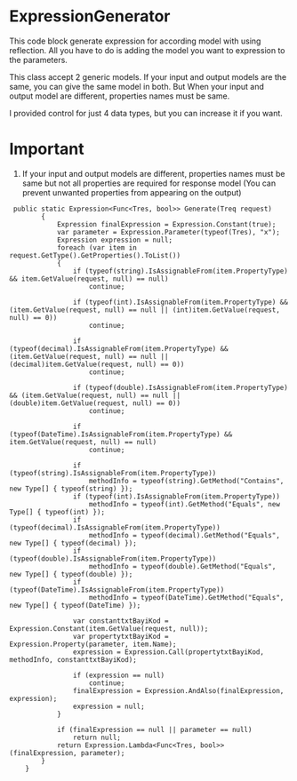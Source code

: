 # ExpressionGenerator
This code block generate expression for according model with using reflection.
All you have to do is adding the model you want to expression to the parameters.

This class accept 2 generic models. If your input and output models are the same, you can give the same model in both. But When your input and output model are different,  properties names must be same.

I provided control for just 4 data types, but you can increase it if you want.


# Important
1) If your input and output models are different, properties names must be same but not all properties are required for response model (You can prevent unwanted properties from appearing on the output)

```
 public static Expression<Func<Tres, bool>> Generate(Treq request)
        {
            Expression finalExpression = Expression.Constant(true);
            var parameter = Expression.Parameter(typeof(Tres), "x");
            Expression expression = null;
            foreach (var item in request.GetType().GetProperties().ToList())
            {
                if (typeof(string).IsAssignableFrom(item.PropertyType) && item.GetValue(request, null) == null)
                    continue;
                
                if (typeof(int).IsAssignableFrom(item.PropertyType) && (item.GetValue(request, null) == null || (int)item.GetValue(request, null) == 0))
                    continue;

                if (typeof(decimal).IsAssignableFrom(item.PropertyType) && (item.GetValue(request, null) == null || (decimal)item.GetValue(request, null) == 0))
                    continue;

                if (typeof(double).IsAssignableFrom(item.PropertyType) && (item.GetValue(request, null) == null || (double)item.GetValue(request, null) == 0))
                    continue;

                if (typeof(DateTime).IsAssignableFrom(item.PropertyType) && item.GetValue(request, null) == null)
                    continue;

                if (typeof(string).IsAssignableFrom(item.PropertyType))
                    methodInfo = typeof(string).GetMethod("Contains", new Type[] { typeof(string) });
                if (typeof(int).IsAssignableFrom(item.PropertyType))
                    methodInfo = typeof(int).GetMethod("Equals", new Type[] { typeof(int) });
                if (typeof(decimal).IsAssignableFrom(item.PropertyType))
                    methodInfo = typeof(decimal).GetMethod("Equals", new Type[] { typeof(decimal) });
                if (typeof(double).IsAssignableFrom(item.PropertyType))
                    methodInfo = typeof(double).GetMethod("Equals", new Type[] { typeof(double) });
                if (typeof(DateTime).IsAssignableFrom(item.PropertyType))
                    methodInfo = typeof(DateTime).GetMethod("Equals", new Type[] { typeof(DateTime) });

                var constanttxtBayiKod = Expression.Constant(item.GetValue(request, null));
                var propertytxtBayiKod = Expression.Property(parameter, item.Name);
                expression = Expression.Call(propertytxtBayiKod, methodInfo, constanttxtBayiKod);

                if (expression == null)
                    continue;
                finalExpression = Expression.AndAlso(finalExpression, expression);
                expression = null;
            }

            if (finalExpression == null || parameter == null)
                return null;
            return Expression.Lambda<Func<Tres, bool>>(finalExpression, parameter);
        }
    }
```
